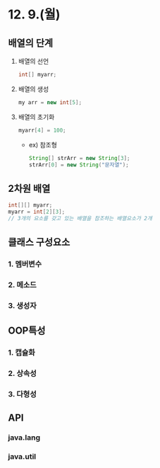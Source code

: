 # 12. 9.(월)

## 배열의 단계

1. 배열의 선언

   ```java
   int[] myarr;
   ```

2. 배열의 생성

   ```java
   my arr = new int[5];
   ```

3. 배열의 초기화

   ```java
   myarr[4] = 100;
   ```

   * ex) 참조형

     ```java
     String[] strArr = new String[3];
     strArr[0] = new String("문자열");
     ```

     

## 2차원 배열

```java
int[][] myarr;
myarr = int[2][3];
// 3개의 요소를 갖고 있는 배열을 참조하는 배열요소가 2개
```





## 클래스 구성요소

### 1. 멤버변수

### 2. 메소드

### 3. 생성자

## OOP특성

### 1. 캡슐화

### 2. 상속성

### 3. 다형성

## API

### java.lang

### java.util



